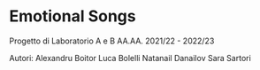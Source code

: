 # Emotional Songs
Progetto di Laboratorio A e B AA.AA. 2021/22 - 2022/23

Autori:
Alexandru Boitor
Luca Bolelli
Natanail Danailov
Sara Sartori
